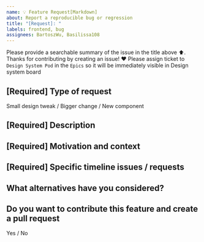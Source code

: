 ```yaml
---
name: 💡 Feature Request[Markdown]
about: Report a reproducible bug or regression
title: "[Request]: "
labels: frontend, bug
assignees: BartoszWu, Basilissa108
---
```


Please provide a searchable summary of the issue in the title above ⬆️.
Thanks for contributing by creating an issue! ❤️
Please assign ticket to `Design System Pod` in the `Epics` so it will be immediately visible in Design system board 

## [Required] Type of request 
<!-- What kind of request you are asking for. -->
Small design tweak / Bigger change / New component

## [Required] Description
<!-- Provide a clear and concise description of what you want to happen. -->

## [Required] Motivation and context
<!-- Tell us why this change is needed or helpful, and what problem it may help to solve. 
If possible add some business/product context to help us understand the request better.  -->

## [Required] Specific timeline issues / requests
<!-- Is it blocking you? When will you need it approximately?
 If possible, please include links to the related product issues here.  -->

## What alternatives have you considered?

##  Do you want to contribute this feature and create a pull request
Yes  / No 